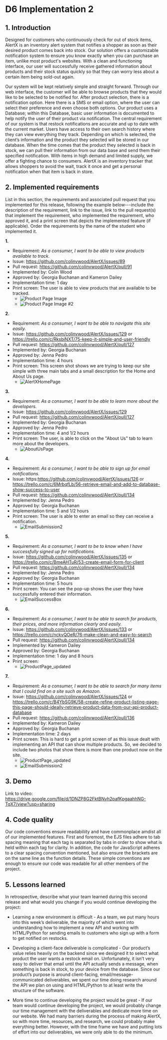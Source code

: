 # D6 Implementation 2 

## 1. Introduction 

Designed for customers who continuously check for out of stock items, AlertX is an inventory alert system that notifies a shopper as soon as their desired product comes back into stock. Our solution offers a customizable notification system to ensure you know exactly when you can purchase an item, unlike most product's websites. With a clean and functioning interface, our user will successfully receive gathered information about products and their stock status quickly so that they can worry less about a certain item being sold-out again. 

Our system will be kept relatively simple and straight forward. Through our web interface, the customer will be able to browse products that they would like to be selected to be notified for. After product selection, there is a notification option. Here there is a SMS or email option, where the user can select their preference and even choose both options. Our product uses a Database; within this Database, basic user information is documented to help notify the user of their product via notification. The central requirement of our system is that restock notifications are accurate and up to date with the current market. Users have access to their own search history where they can view everything they track. Depending on which is selected, the client’s information and the product they selected will be stored in our database. When the time comes that the product they selected is back in stock, we can pull their information from our data base and send them their specified notification. With items in high demand and limited supply, we offer a fighting chance to consumers. AlertX is an inventory tracker that allows shoppers to avoid the wait, track it once and get a personal notification when that item is back in store.


## 2. Implemented requirements
List in this section, the requirements and associated pull request that you implemented for
this release, following the example below---include the description of the requirement,
link to the issue, link to the pull request(s) that implement the requirement, who
implemented the requirement, who approved it, and a print screen that depicts the
implemented feature (if applicable). Order the requirements by the name of the student
who implemented it.


**1.**
* Requirement: _As a consumer, I want to be able to view products available to track._
* Issue: https://github.com/colinvwood/AlertX/issues/89
* Pull request: https://github.com/colinvwood/AlertX/pull/91
* Implemented by: Colin Wood
* Approved by: Georgia Buchanan and Kameron Dailey
* Implementation time: 1 day
* Print screen: The user is able to view products that are available to be tracked.
  * ![Product Page Image](../site/public/images/Product_page.png)
  * ![Product Page Image #2](../site/public/images/Product_page_2.png)

**2.**
* Requirement: _As a consumer, I want to be able to navigate this site easily._
* Issue: https://github.com/colinvwood/AlertX/issues/129 or https://trello.com/c/RksbiNXT/75-keep-it-simple-and-user-friendly
* Pull request: https://github.com/colinvwood/AlertX/pull/127
* Implemented by: Georgia Buchanan
* Approved by: Jenna Pedro 
* Implementation time: 4 hours
* Print screen: This screen shot shows we are trying to keep our site simple with three main tabs and a small description for the Home and About Us page.
  * ![AlertXHomePage](../site/public/images/AlertXHomePage.JPG)

**3.**
* Requirement: _As a consumer, I want to be able to learn more about the developers._
* Issue: https://github.com/colinvwood/AlertX/issues/129
* Pull request: https://github.com/colinvwood/AlertX/pull/127
* Implemented by: Georgia Buchanan
* Approved by: Jenna Pedro
* Implementation time: 4 and 1/2 hours
* Print screen: The user, is able to click on the "About Us" tab to learn more about the developers.
  * ![AboutUsPage](../site/public/images/AboutUsPage.png)

**4.**
* Requirement: _As a consumer, I want to be able to sign up for email notifications._
* Issue: https:https://github.com/colinvwood/AlertX/issues/126 or https://trello.com/c/6MrbqfLb/56-retrieve-email-and-add-to-database-show-success-to-user
* Pull request: https://github.com/colinvwood/AlertX/pull/134
* Implemented by: Jenna Pedro
* Approved by: Georgia Buchanan 
* Implementation time: 5 and 1/2 hours
* Print screen: The user is able to enter an email so they can receive a notification.
  * ![EmailSubmission2](../site/public/images/EmailSubmission2.png)

**5.**
* Requirement: _As a consumer, I want to be to know when I have successfully signed up for notifications._
* Issue: https://github.com/colinvwood/AlertX/issues/135 or https://trello.com/c/BmeAHTuR/53-create-email-form-for-client
* Pull request: https://github.com/colinvwood/AlertX/pull/134
* Implemented by: Jenna Pedro
* Approved by: Georgia Buchanan
* Implementation time: 5 hours
* Print screen: You can see the pop-up shows the user they have successfully entered their information.
  * ![EmailSuccessBox](../site/public/images/EmailSuccessBox.png)

**6.**
* Requirement: _As a consumer, I want to be able to search for products, their prices, and more information clearly and easily._
* Issue: https://github.com/colinvwood/AlertX/issues/133 or https://trello.com/c/nckvQOeR/76-make-clean-and-easy-to-search
* Pull request: https://github.com/colinvwood/AlertX/pull/134
* Implemented by: Kameron Dailey
* Approved by: Georgia Buchanan
* Implementation time:  1 day and 8 hours
* Print screen: 
  * ![ProductPage_updated](../site/public/images/ProductPage_updated.png)

**7.**
* Requirement: _As a consumer, I want to be able to search for many items that I could find on a site such as Amazon._
* Issue: https://github.com/colinvwood/AlertX/issues/124 or https://trello.com/c/B4YbSG9K/58-create-refine-product-listing-page-this-page-should-ideally-retrieve-product-data-from-our-api-product-database
* Pull request: https://github.com/colinvwood/AlertX/pull/136
* Implemented by: Kameron Dailey
* Approved by: Georgia Buchanan
* Implementation time: 2 days
* Print screen: This is hard to get a print screen of as this issue dealt with implementing an API that can show multiple products. So, we decided to include two photos that show there is more than one product now on the site.
  * ![ProductPage_updated](../site/public/images/ProductPage_updated.png)
  * ![EmailSubmission2](../site/public/images/EmailSubmission2.png)

## 3. Demo

Link to video: https://drive.google.com/file/d/1DNZP8G2FktBNyh2pafKpgaahhNG-TqX7/view?usp=sharing

## 4. Code quality
Our code conventions ensure readabiliity and have commonplace amdist all of our implemented features. First and foremost, the EJS files adhere to tab spacing meaning that each tag is separated by tabs in order to show what is held within each tag for clarity. In addition, the code for JavaScript adheres to a clear spacing convention mentioned, but also ensure the brackets are on the same line as the function details. These simple conventions are enough to ensure our code was readable for all other members of the project.

## 5. Lessons learned
In retrospective, describe what your team learned during this second release and what
would you change if you would continue developing the project:

* Learning a new environment is difficult - As a team, we put many hours into this week’s deliverable, the majority of which went into understanding how to implement a new API and working with HTML/Python for sending emails to customers who sign up with a form to get notified on restocks.

* Developing a client-face deliverable is complicated - Our product’s value relies heavily on the backend since we designed it to select what product the user wants a restock email on. Unfortunately, it isn’t very easy to deliver that email until the API actually sends a message, when something is back in stock, to your device from the database. Since our product’s purpose is around client-facing, email/message-communicated deliverables, we spent our time doing research around the API we plan on using and  HTML/Python to at least write the structure of the software. 

* More time to continue developing the project would be great - If our team would continue developing the project, we would probably change our time management with the deliverables and dedicate more time on our website. We had many barriers during the process of making AlertX, so with more time, resources, and research, we could probably make everything better. However, with the time frame we have and putting lots of effort into our deliverables, we were only able to do the minimum. 
